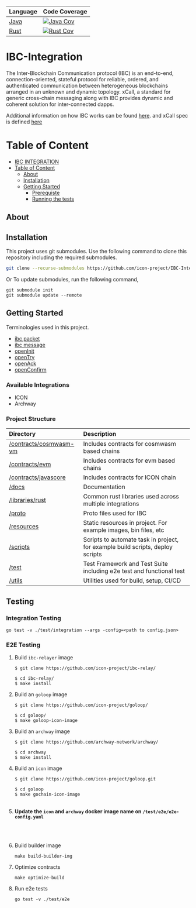 | Language                            | Code Coverage                                  |
| ----------------------------------- | ---------------------------------------------- |
| [Java](./contracts/javascore)       | [![Java Cov][java-cov-badge]][java-cov-link]   |
| [Rust](./contracts/cosmwasm-vm)     | [![Rust Cov][rust-cov-badge]][rust-cov-link]   |

[java-cov-link]: https://app.codecov.io/gh/icon-project/IBC-Integration/tree/main/contracts/javascore
[rust-cov-link]: https://app.codecov.io/gh/icon-project/IBC-Integration/tree/main/contracts/cosmwasm-vm
[java-cov-badge]: https://codecov.io/gh/icon-project/IBC-Integration/branch/main/graph/badge.svg?token=8KX6y8aGom&flag=java
[rust-cov-badge]: https://codecov.io/gh/icon-project/IBC-Integration/branch/main/graph/badge.svg?token=8KX6y8aGom&flag=rust

# IBC-Integration
The Inter-Blockchain Communication protocol (IBC) is an end-to-end, connection-oriented, stateful protocol for reliable, ordered, and authenticated communication between heterogeneous blockchains arranged in an unknown and dynamic topology. xCall, a standard for generic cross-chain messaging along with IBC provides dynamic and coherent solution for inter-connected dapps.

Additional information on how IBC works can be found [here](https://ibc.cosmos.network/). and xCall spec is defined [here](https://github.com/icon-project/IIPs/blob/master/IIPS/iip-52.md)

# Table of Content

- [IBC INTEGRATION](#ibc-integration)
- [Table of Content](#table-of-content)
  - [About  ](#about--)
  - [Installation  ](#installation--)
  - [Getting Started  ](#getting-started--)
    - [Prerequiste](#prerequiste)
    - [Running the tests](#testing)

## About <a name = "about"> </a>

## Installation <a name = "installation"> </a>
This project uses git submodules. Use the following command to clone this repository including the required submodules. 
```sh
git clone --recurse-submodules https://github.com/icon-project/IBC-Integration
```
Or To update submodules, run the following command,
```
git submodule init
git submodule update --remote
```

## Getting Started <a name = "getting_started"> </a>

Terminologies used in this project.
  
- [ibc packet](./docs/terminologies/ibc_terminologies.md)
- [ibc message](./docs/terminologies/ibc_terminologies.md)
- [openInit](./docs/terminologies/ibc_terminologies.md)
- [openTry](./docs/terminologies/ibc_terminologies.md)
- [openAck](./docs/terminologies/ibc_terminologies.md)
- [openConfirm](./docs/terminologies/ibc_terminologies.md)

### Available Integrations
- ICON
- Archway

### Project Structure
| Directory | Description                                                                   |
|:----------|:------------------------------------------------------------------------------|
| [/contracts/cosmwasm-vm](./contracts/cosmwasm-vm) | Includes contracts for cosmwasm based chains                                  |
| [/contracts/evm](./contracts/evm) | Includes contracts for evm based chains                                       |
| [/contracts/javascore](./contracts/javascore) | Includes contracts for ICON chain                                             |
| [/docs](./docs) | Documentation                                                                 |
| [/libraries/rust](./libraries/rust) | Common rust libraries used across multiple integrations                       |
| [/proto](./proto) | Proto files used for IBC                                                      |
| [/resources](./resources) | Static resources in project. For example images, bin files, etc               |
| [/scripts](./scripts) | Scripts to automate task in project, for example build scripts, deploy scripts|
| [/test](./test) | Test Framework and Test Suite including e2e test and functional test          |
| [/utils](./utils) | Utilities used for build, setup, CI/CD                                        |

## Testing <a name = "testing"> </a>

### Integration Testing

```
go test -v ./test/integration --args -config=<path to config.json>
```


### E2E Testing
1. Build `ibc-relayer` image
   ```
   $ git clone https://github.com/icon-project/ibc-relay/
   
   $ cd ibc-relay/
   $ make install
    ```
2. Build an `goloop` image
    ```
   $ git clone https://github.com/icon-project/goloop/
   
   $ cd goloop/ 
   $ make goloop-icon-image
    ```
3. Build an `archway` image
    ```
   $ git clone https://github.com/archway-network/archway/
   
   $ cd archway
   $ make install
   ```
4. Build an `icon` image
    ```
   $ git clone https://github.com/icon-project/goloop.git
   
   $ cd goloop
   $ make gochain-icon-image
   ``` 
   <br/>
5. <b>Update the `icon` and `archway` docker image name on `/test/e2e/e2e-config.yaml`</b>
<br/>
<br>

6. Build builder image
    ```
    make build-builder-img
    ```
7. Optimize contracts
    ```
    make optimize-build
    ```
8. Run e2e tests
    ```
    go test -v ./test/e2e
    ```